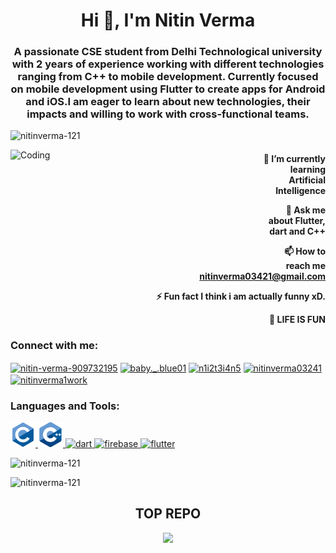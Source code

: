 <h1 align="center">Hi 👋, I'm Nitin Verma</h1>
<h3 align="center">A passionate CSE student from Delhi Technological university with 2 years of experience working with different technologies ranging from C++ to mobile development. 
Currently focused on mobile development using Flutter to create apps for Android and iOS.I am eager to learn about new technologies, their impacts and willing to work with cross-functional teams.</h3>

<p align="left"> <img src="https://komarev.com/ghpvc/?username=nitinverma-121&label=Profile%20views&color=0e75b6&style=flat" alt="nitinverma-121" /> </p>
<img align="left" alt="Coding" width="400" height="180" src="https://cdn.dribbble.com/users/2646423/screenshots/5507196/computer.gif">
   
   <h4 align="right">
   🌱 I’m currently learning Artificial Intelligence


   💬 Ask me about **Flutter, dart and C++**


   📫 How to reach me **nitinverma03421@gmail.com**


   ⚡ Fun fact **I think i am actually funny xD.**
    
   👋 LIFE IS FUN
    


<h3 align="left">Connect with me:</h3>
<p align="left">
<a href="https://linkedin.com/in/nitin-verma-909732195" target="blank"><img align="center" src="https://raw.githubusercontent.com/rahuldkjain/github-profile-readme-generator/master/src/images/icons/Social/linked-in-alt.svg" alt="nitin-verma-909732195" height="30" width="40" /></a>
<a href="https://instagram.com/baby._.blue01" target="blank"><img align="center" src="https://raw.githubusercontent.com/rahuldkjain/github-profile-readme-generator/master/src/images/icons/Social/instagram.svg" alt="baby._.blue01" height="30" width="40" /></a>
<a href="https://www.codechef.com/users/n1i2t3i4n5" target="blank"><img align="center" src="https://cdn.jsdelivr.net/npm/simple-icons@3.1.0/icons/codechef.svg" alt="n1i2t3i4n5" height="30" width="40" /></a>
<a href="https://www.hackerrank.com/nitinverma03241" target="blank"><img align="center" src="https://raw.githubusercontent.com/rahuldkjain/github-profile-readme-generator/master/src/images/icons/Social/hackerrank.svg" alt="nitinverma03241" height="30" width="40" /></a>
<a href="https://www.leetcode.com/nitinverma1work" target="blank"><img align="center" src="https://raw.githubusercontent.com/rahuldkjain/github-profile-readme-generator/master/src/images/icons/Social/leet-code.svg" alt="nitinverma1work" height="30" width="40" /></a>
</p>


<h3 align="left">Languages and Tools:</h3>
<p align="left"> <a href="https://www.cprogramming.com/" target="_blank" rel="noreferrer"> <img src="https://raw.githubusercontent.com/devicons/devicon/master/icons/c/c-original.svg" alt="c" width="40" height="40"/> </a> <a href="https://www.w3schools.com/cpp/" target="_blank" rel="noreferrer"> <img src="https://raw.githubusercontent.com/devicons/devicon/master/icons/cplusplus/cplusplus-original.svg" alt="cplusplus" width="40" height="40"/> </a> <a href="https://dart.dev" target="_blank" rel="noreferrer"> <img src="https://www.vectorlogo.zone/logos/dartlang/dartlang-icon.svg" alt="dart" width="40" height="40"/> </a> <a href="https://firebase.google.com/" target="_blank" rel="noreferrer"> <img src="https://www.vectorlogo.zone/logos/firebase/firebase-icon.svg" alt="firebase" width="40" height="40"/> </a> <a href="https://flutter.dev" target="_blank" rel="noreferrer"> <img src="https://www.vectorlogo.zone/logos/flutterio/flutterio-icon.svg" alt="flutter" width="40" height="40"/> </a> </p>
<p><img src="https://github-readme-stats.vercel.app/api/top-langs?username=nitinverma-121&show_icons=true&locale=en&layout=compact" alt="nitinverma-121" /></p>

<p><img src="https://github-readme-streak-stats.herokuapp.com/?user=nitinverma-121&" alt="nitinverma-121" /></p>
<h2 align="center">TOP REPO</h2>
<p align="center">
<a href="https://github.com/nitinverma-121/News-App-Good-News">
 <img src="https://github-readme-stats.vercel.app/api/pin/?username=nitinverma-121&repo=News-App-Good-News&theme=vue-dark&hide_border=true" height="185">
</a>
</p>


